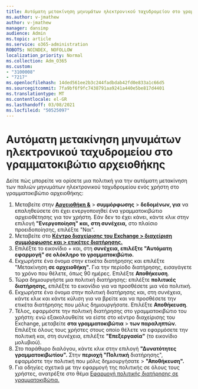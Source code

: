 ```yaml
---
title: Αυτόματη μετακίνηση μηνυμάτων ηλεκτρονικού ταχυδρομείου στο γραμματοκιβώτιο αρχειοθήκης
ms.author: v-jmathew
author: v-jmathew
manager: dansimp
audience: Admin
ms.topic: article
ms.service: o365-administration
ROBOTS: NOINDEX, NOFOLLOW
localization_priority: Normal
ms.collection: Adm_O365
ms.custom:
- "3100008"
- "7217"
ms.openlocfilehash: 14ded561ee2b3c244fadbdab42fd0e833a1c66d5
ms.sourcegitcommit: 7fa9bf6f9fc7438791aa9241a440e5be817d4401
ms.translationtype: MT
ms.contentlocale: el-GR
ms.lasthandoff: 03/08/2021
ms.locfileid: "50525097"
---
```

# <a name="automatically-move-email-messages-to-the-archive-mailbox"></a>Αυτόματη μετακίνηση μηνυμάτων ηλεκτρονικού ταχυδρομείου στο γραμματοκιβώτιο αρχειοθήκης

Δείτε πώς μπορείτε να ορίσετε μια πολιτική για την αυτόματη μετακίνηση των παλιών μηνυμάτων ηλεκτρονικού ταχυδρομείου ενός χρήστη στο γραμματοκιβώτιο αρχειοθήκης:

1. Μεταβείτε στην [**Αρχειοθήκη &**](https://go.microsoft.com/fwlink/p/?linkid=2077143)  >  **συμμόρφωσης**  >  **δεδομένων, για** να επαληθεύσετε ότι έχει ενεργοποιηθεί ένα γραμματοκιβώτιο αρχειοθέτησης για τον χρήστη. Εάν δεν το έχει κάνει, κάντε κλικ στην επιλογή **"Ενεργοποίηση" και,** **στη συνέχεια,** στο πλαίσιο προειδοποίησης, επιλέξτε "Ναι".
2. Μεταβείτε στο [**Κέντρο διαχείρισης του Exchange > διαχείριση συμμόρφωσης και > ετικέτες διατήρησης.**](https://go.microsoft.com/fwlink/?linkid=2059104)
3. Επιλέξτε το εικονίδιο + και, στη **συνέχεια, επιλέξτε "Αυτόματη εφαρμογή" σε ολόκληρο το γραμματοκιβώτιο.**
4. Εκχωρήστε ένα όνομα στην ετικέτα διατήρησης και επιλέξτε "Μετακίνηση **σε αρχειοθήκη".** Για την περίοδο διατήρησης, εισαγάγετε το χρόνο που θέλετε, όπως 90 ημέρες. Επιλέξτε **Αποθήκευση**.
5. Τώρα δημιουργήστε μια πολιτική διατήρησης: επιλέξτε **πολιτικές διατήρησης,** επιλέξτε το εικονίδιο για να προσθέσετε μια νέα πολιτική.
6. Εκχωρήστε ένα όνομα στην πολιτική διατήρησης και, στη συνέχεια, κάντε κλικ και κάντε κύλιση για να βρείτε και να προσθέσετε την ετικέτα διατήρησης που μόλις δημιουργήσατε. Επιλέξτε **Αποθήκευση**.
7. Τέλος, εφαρμόστε την πολιτική διατήρησης στο γραμματοκιβώτιο του χρήστη: ενώ εξακολουθείτε να είστε στο κέντρο διαχείρισης του Exchange, μεταβείτε **στα γραμματοκιβώτια**  >  **των παραληπτών.** Επιλέξτε όλους τους χρήστες στους οποίο θέλετε να εφαρμόσετε την πολιτική και, στη συνέχεια, επιλέξτε **"Επεξεργασία"** (το εικονίδιο μολυβιού).
8. Στο παράθυρο διαλόγου, κάντε κλικ στην επιλογή **"Δυνατότητες γραμματοκιβωτίου".** Στην **περιοχή "Πολιτική** διατήρησης", εφαρμόστε την πολιτική που μόλις δημιουργήσατε > **"Αποθήκευση".**
9. Για οδηγίες σχετικά με την εφαρμογή της πολιτικής σε όλους τους χρήστες, ανατρέξτε στο θέμα [Εφαρμογή πολιτικής διατήρησης σε γραμματοκιβώτια.](https://docs.microsoft.com/exchange/security-and-compliance/messaging-records-management/apply-retention-policy)
